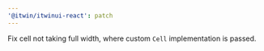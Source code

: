 ```yaml
---
'@itwin/itwinui-react': patch
---
```


Fix cell not taking full width, where custom `Cell` implementation is passed.
